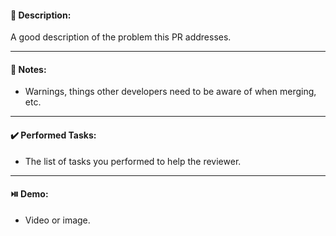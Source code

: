 #### :page_facing_up: Description:

A good description of the problem this PR addresses.

---

#### :pushpin: Notes:

* Warnings, things other developers need to be aware of when merging, etc.

---

#### :heavy_check_mark: Performed Tasks:

* The list of tasks you performed to help the reviewer.

---

#### :play_or_pause_button: Demo:
* Video or image.
